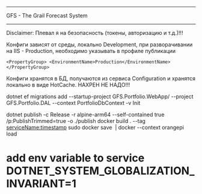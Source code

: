 ***
GFS - The Grail Forecast System
***

Disclaimer: Плевал я на безопасность (токены, авторизацию и т.д.)!!!

Конфиги зависят от среды, локально Development, при разворачивании на IIS - Production, необходимо указывать в профиле публикации

``
<PropertyGroup>
  <EnvironmentName>Production</EnvironmentName>
</PropertyGroup>
``

Конфиги хранятся в БД, получаются из сервиса Configuration и хранятся локально в виде HotCache.
НАХРЕН НЕ НАДО!!!

dotnet ef migrations add --startup-project GFS.Portfolio.WebApp/ --project GFS.Portfolio.DAL --context PortfolioDbContext -v Init


dotnet publish -c Release -r alpine-arm64 --self-contained true /p:PublishTrimmed=true -o ./publish
docker build . --tag <serviceName:timestamp>
sudo docker save <image> | docker --context orangepi load
# add env variable to service DOTNET_SYSTEM_GLOBALIZATION_INVARIANT=1
